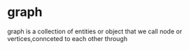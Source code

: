 # graph
graph is a collection of entities or object that we call node or vertices,connceted to each other through
